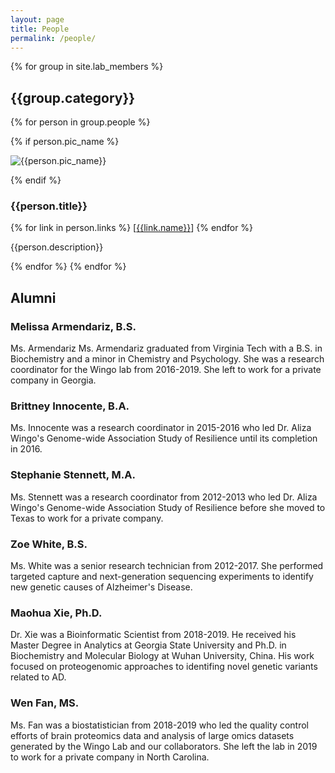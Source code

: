 ```yaml
---
layout: page
title: People
permalink: /people/
---
```


{% for group in site.lab_members %}

## **{{group.category}}**

{% for person in group.people %}

<div class="row bio-description">

{% if person.pic_name %}

<div class="col-md-auto">
<img class="picture" alt="{{person.pic_name}}" src="/assets/{{person.pic_name}}.jpg">
</div>

{% endif %}

<div markdown="1" class="col-md">

### {{person.title}}

{% for link in person.links %} \[[{{link.name}}]({{link.href}})\] {% endfor %}

{{person.description}}
</div>
</div>
{% endfor %}
{% endfor %}

## **Alumni**

### Melissa Armendariz, B.S.

Ms. Armendariz Ms. Armendariz graduated from Virginia Tech with a
B.S. in Biochemistry and a minor in Chemistry and Psychology. She
was a research coordinator for the Wingo lab from 2016-2019. She
left to work for a private company in Georgia.

### Brittney Innocente, B.A.

Ms. Innocente was a research coordinator in 2015-2016 who led Dr. Aliza
Wingo's Genome-wide Association Study of Resilience until its completion
in 2016.

### Stephanie Stennett, M.A.

Ms. Stennett was a research coordinator from 2012-2013 who led Dr. Aliza
Wingo's Genome-wide Association Study of Resilience before she moved to
Texas to work for a private company.

### Zoe White, B.S.

Ms. White was a senior research technician from 2012-2017. She performed
targeted capture and next-generation sequencing experiments to identify
new genetic causes of Alzheimer's Disease.

### Maohua Xie, Ph.D.

Dr. Xie was a Bioinformatic Scientist from 2018-2019. He received his
Master Degree in Analytics at Georgia State University and Ph.D. in
Biochemistry and Molecular Biology at Wuhan University, China. His work
focused on proteogenomic approaches to identifing novel genetic variants
related to AD.

### Wen Fan, MS.

Ms. Fan was a biostatistician from 2018-2019 who led the quality
control efforts of brain proteomics data and analysis of large omics
datasets generated by the Wingo Lab and our collaborators. She left
the lab in 2019 to work for a private company in North Carolina.
